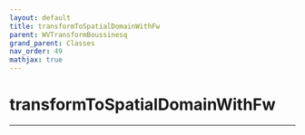 ```yaml
---
layout: default
title: transformToSpatialDomainWithFw
parent: WVTransformBoussinesq
grand_parent: Classes
nav_order: 49
mathjax: true
---
```


#  transformToSpatialDomainWithFw




---

